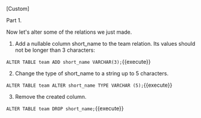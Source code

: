 [Custom]

Part 1.

Now let's alter some of the relations we just made.

1. Add a nullable column short_name to the team relation. Its values should not be longer than 3 characters:

``
ALTER TABLE team ADD short_name VARCHAR(3);
``{{execute}}

2. Change the type of short_name to a string up to 5 characters.

``
ALTER TABLE team ALTER short_name TYPE VARCHAR (5);
``{{execute}}

3. Remove the created column.

``
ALTER TABLE team DROP short_name;
``{{execute}}

